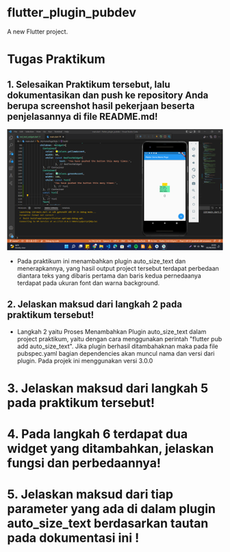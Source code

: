 # flutter_plugin_pubdev

A new Flutter project.

# Tugas Praktikum

## 1. Selesaikan Praktikum tersebut, lalu dokumentasikan dan push ke repository Anda berupa screenshot hasil pekerjaan beserta penjelasannya di file README.md!
![plot](images/1.png)
- Pada praktikum ini menambahkan plugin auto_size_text dan menerapkannya, yang hasil output project tersebut terdapat perbedaan diantara teks yang dibaris pertama dan baris kedua pernedaanya terdapat pada ukuran font dan warna background.
## 2. Jelaskan maksud dari langkah 2 pada praktikum tersebut!
- Langkah 2 yaitu Proses Menambahkan Plugin auto_size_text dalam project praktikum, yaitu dengan cara  menggunakan perintah "flutter pub add auto_size_text". Jika plugin berhasil ditambahaknan maka pada file pubspec.yaml bagian dependencies akan muncul nama dan versi dari plugin. Pada projek ini menggunakan versi 3.0.0

# 3. Jelaskan maksud dari langkah 5 pada praktikum tersebut!

# 4. Pada langkah 6 terdapat dua widget yang ditambahkan, jelaskan fungsi dan perbedaannya!

# 5. Jelaskan maksud dari tiap parameter yang ada di dalam plugin auto_size_text berdasarkan tautan pada dokumentasi ini ! 
